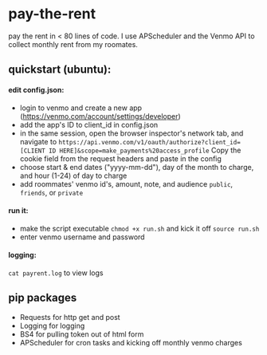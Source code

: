 # pay-the-rent
pay the rent in &lt; 80 lines of code. I use APScheduler and the Venmo API to collect monthly rent from my roomates.

## quickstart (ubuntu):

#### edit config.json:
- login to venmo and create a new app (https://venmo.com/account/settings/developer)
- add the app's ID to client_id in config.json
- in the same session, open the browser inspector's network tab, and navigate to `https://api.venmo.com/v1/oauth/authorize?client_id=[CLIENT ID HERE]&scope=make_payments%20access_profile` Copy the cookie field from the request headers and paste in the config
- choose start & end dates ("yyyy-mm-dd"), day of the month to charge, and hour (1-24) of day to charge
- add roommates' venmo id's, amount, note, and audience `public`, `friends`, or `private`


#### run it:
- make the script executable `chmod +x run.sh` and kick it off `source run.sh`
- enter venmo username and password

#### logging:
`cat payrent.log` to view logs

## pip packages
- Requests for http get and post
- Logging for logging
- BS4 for pulling token out of html form
- APScheduler for cron tasks and kicking off monthly venmo charges
